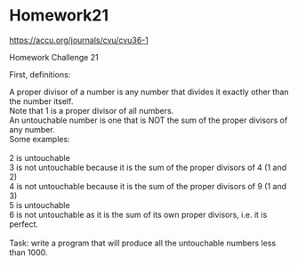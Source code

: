 # Homework21

https://accu.org/journals/cvu/cvu36-1

Homework Challenge 21

First, definitions:

A proper divisor of a number is any number that divides it exactly other than the number itself. <br>
Note that 1 is a proper divisor of all numbers.<br>
An untouchable number is one that is NOT the sum of the proper divisors of any number.<br>
Some examples:<br>
<br>
2 is untouchable<br>
3 is not untouchable because it is the sum of the proper divisors of 4 (1 and 2)<br>
4 is not untouchable because it is the sum of the proper divisors of 9 (1 and 3)<br>
5 is untouchable<br>
6 is not untouchable as it is the sum of its own proper divisors, i.e. it is perfect.<br>
<br>
Task: write a program that will produce all the untouchable numbers less than 1000.
